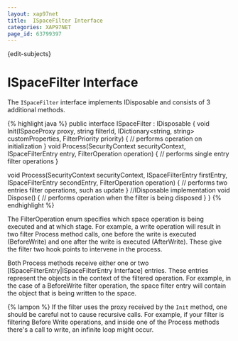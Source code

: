 ```yaml
---
layout: xap97net
title:  ISpaceFilter Interface
categories: XAP97NET
page_id: 63799397
---
```


{edit-subjects}

# ISpaceFilter Interface

The `ISpaceFilter` interface implements IDisposable and consists of 3 additional methods.

{% highlight java %}
public interface ISpaceFilter : IDisposable
{
  void Init(ISpaceProxy proxy, string filterId, IDictionary<string, string> customProperties, FilterPriority priority)
  {
    // performs operation on initialization
  }
  void Process(SecurityContext securityContext, ISpaceFilterEntry entry, FilterOperation operation)
  {
    // performs single entry filter operations
  }

  void Process(SecurityContext securityContext, ISpaceFilterEntry firstEntry, ISpaceFilterEntry secondEntry, FilterOperation operation)
  {
    // performs two entries filter operations, such as update
  }
  //IDisposable implementation
  void Dispose()
  {
    // performs operation when the filter is being disposed
  }
}
{% endhighlight %}


The FilterOperation enum specifies which space operation is being executed and at which stage. For example, a write operation will result in two filter Process method calls, one before the write is executed (BeforeWrite) and one after the write is executed (AfterWrite). These give the filter two hook points to intervene in the process.

Both Process methods receive either one or two [ISpaceFilterEntry|ISpaceFilterEntry Interface] entries. These entries represent the objects in the context of the filtered operation. For example, in the case of a BeforeWrite filter operation, the space filter entry will contain the object that is being written to the space.

{% lampon %} If the filter uses the proxy received by the `Init` method, one should be careful not to cause recursive calls. For example, if your filter is filtering Before Write operations, and inside one of the Process methods there's a call to write, an infinite loop might occur.
